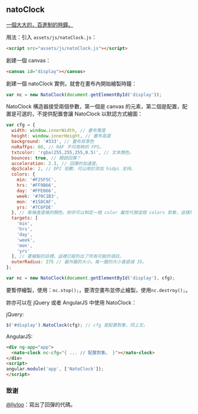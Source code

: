 natoClock
---

[一個大大的，百進制的時鐘。](http://lab.nat.moe/natoClock/)

用法：引入 `assets/js/natoClock.js`：

```html
<script src="assets/js/natoClock.js"></script>
```

創建一個 canvas：

```html
<canvas id="display"></canvas>
```

創建一個 natoClock 實例，就會在畫布內開始繪製時鐘：

```javascript
var nc = new NatoClock(document.getElementById('display'));
```

NatoClock 構造器接受兩個參數，第一個是 canvas 的元素，第二個是配置，配置是可選的，不提供配置會讓 NatoClock 以默認方式繪圖：

```javascript
var cfg = {
  width: window.innerWidth, // 畫布寬度
  height: window.innerHeight, // 畫布高度
  background: '#333', // 畫布背景色
  noRafFps: 60, // RAF 不可用時的 FPS。
  txtcolor: 'rgba(255,255,255,0.5)', // 文本顏色。
  bounces: true, // 開啟回彈？
  acceleration: 2.3, // 回彈的加速度。
  dpiScale: 2, // DPI 倍數，可以用於添加 hidpi 支持。
  colors: {
    min: '#F25F5C',
    hrs: '#FF9B66',
    day: '#FFE066',
    week: '#70C1B3',
    mon: '#158CAF',
    yrs: '#7C6FDE'
  }, // 每條進度條的顏色。妳亦可以制定一個 color 屬性代替這個 colors 對象，這樣所有的條進度都會是一個顏色。
  targets: [
    'min',
    'hrs',
    'day',
    'week',
    'mon',
    'yrs'
  ], // 要繪製的目標。這裡已經列出了所有可能的項目。
  outerRadius: 275 // 最外圈的大小。每一圈的大小會遞減 35。
};

var nc = new NatoClock(document.getElementById('display'), cfg);
```

要暫停繪製，使用：`nc.stop();`，要清空畫布並停止繪製，使用`nc.destroy();`。

妳亦可以在 jQuery 或者 AngularJS 中使用 NatoClock：

jQuery:

```javascript
$('#display').NatoClock(cfg); // cfg 是配置對象，同上文。
```

AngularJS:

```html
<div ng-app="app">
  <nato-clock nc-cfg="{ ... // 配置對象。 }"></nato-clock>
</div>
<script>
angular.module('app', ['NatoClock']);
</script>
```


### 致谢

[@ljyloo](https://github.com/ljyloo)：寫出了回彈的代碼。
